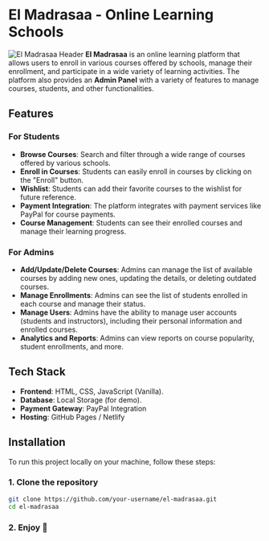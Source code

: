# El Madrasaa - Online Learning Schools

![El Madrasaa Header](https://example.com/path-to-your-header-image.jpg)
**El Madrasaa** is an online learning platform that allows users to enroll in various courses offered by schools, manage their enrollment, and participate in a wide variety of learning activities. The platform also provides an **Admin Panel** with a variety of features to manage courses, students, and other functionalities.

## Features

### For Students

- **Browse Courses**: Search and filter through a wide range of courses offered by various schools.
- **Enroll in Courses**: Students can easily enroll in courses by clicking on the "Enroll" button.
- **Wishlist**: Students can add their favorite courses to the wishlist for future reference.
- **Payment Integration**: The platform integrates with payment services like PayPal for course payments.
- **Course Management**: Students can see their enrolled courses and manage their learning progress.

### For Admins

- **Add/Update/Delete Courses**: Admins can manage the list of available courses by adding new ones, updating the details, or deleting outdated courses.
- **Manage Enrollments**: Admins can see the list of students enrolled in each course and manage their status.
- **Manage Users**: Admins have the ability to manage user accounts (students and instructors), including their personal information and enrolled courses.
- **Analytics and Reports**: Admins can view reports on course popularity, student enrollments, and more.

## Tech Stack

- **Frontend**: HTML, CSS, JavaScript (Vanilla).
- **Database**: Local Storage (for demo).
- **Payment Gateway**: PayPal Integration
- **Hosting**: GitHub Pages / Netlify

## Installation

To run this project locally on your machine, follow these steps:

### 1. Clone the repository

```bash
git clone https://github.com/your-username/el-madrasaa.git
cd el-madrasaa
```

### 2. Enjoy 💜
